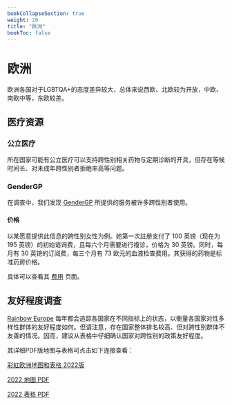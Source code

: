 ```yaml
---
bookCollapseSection: true
weight: 20
title: "欧洲"
bookToc: false
---
```


# 欧洲

欧洲各国对于LGBTQA+的态度差异较大，总体来说西欧、北欧较为开放，中欧、南欧中等，东欧较差。

## 医疗资源

### 公立医疗

所在国家可能有公立医疗可以支持跨性别相关药物与定期诊断的开具，但存在等候时间长、对未成年跨性别者拒绝率高等问题。

### GenderGP

在调查中，我们发现 [GenderGP](https://www.gendergp.com/) 所提供的服务被许多跨性别者使用。

#### 价格

以某愿意提供此信息的跨性别女性为例。她第一次註册支付了 100 英镑（现在为 195 英镑）的初始谘询费，且每六个月需要进行複诊，价格为 30 英镑。同时，每月有 30 英镑的订阅费，每三个月有 73 欧元的血液检查费用。其获得的药物是标准药房价格。

具体可以查看其 [费用](https://www.gendergp.com/help-centre/gendergp-service-costs/) 页面。

## 友好程度调查

[Rainbow Europe](https://www.rainbow-europe.org/) 每年都会追踪各国家在不同指标上的状态，以衡量各国家对性多样性群体的友好程度如何。但请注意，存在国家整体排名较高、但对跨性别群体不友善的情况。因而，建议从表格中仔细确认国家对跨性别的政策友好程度。

其详细PDF版地图与表格可点击如下连接查看：

[彩虹欧洲地图和表格 2022版](https://www.ilga-europe.org/report/rainbow-europe-2022/)

[2022 地图 PDF](http://www.ilga-europe.org/files/uploads/2022/06/rainbow-map-2022.pdf)

[2022 表格 PDF](https://www.ilga-europe.org/files/uploads/2022/06/rainbow-index-2022.pdf)
